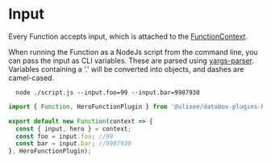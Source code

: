 # Input

Every Function accepts input, which is attached to the [FunctionContext](./function-context.md).

When running the Function as a NodeJs script from the command line, you can pass the input as CLI variables. These are parsed using [yargs-parser](https://github.com/yargs/yargs-parser). Variables containing a '.' will be converted into objects, and dashes are camel-cased.

```shell
  node ./script.js --input.foo=99 --input.bar=9987930
```

```js
import { Function, HeroFunctionPlugin } from '@ulixee/databox-plugins-hero';

export default new Function(context => {
  const { input, hero } = context;
  const foo = input.foo; //99
  const bar = input.bar; //9987930
}, HeroFunctionPlugin);
```
